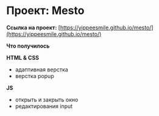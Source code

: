 # Проект: Mesto

**Ссылка на проект:**
[https://yippeesmile.github.io/mesto/](https://yippeesmile.github.io/mesto/) 

**Что получилось**

**HTML & CSS**

* адаптивная верстка 
* верстка popup

**JS**
* открыть и закрыть окно
* редактирования input
